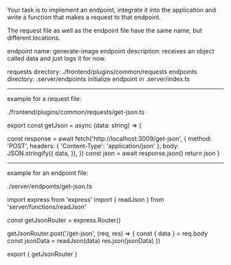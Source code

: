 Your task is to implement an endpoint, integrate it into the 
application and write a function that makes a request to that endpoint.

The request file as well as the endpoint file have the same name, but different locations.

endpoint name: generate-image
endpoint description: receives an object called data and just logs it for now.


requests directory: ./frontend/plugins/common/requests
endpoints directory: .server/endpoints
initialize endpoint in .server/index.ts

---

example for a request file:

./frontend/plugins/common/requests/get-json.ts

export const getJson = async (data: string) => {
  
  const response = await fetch('http://localhost:3009/get-json', {
    method: 'POST',
    headers: { 'Content-Type': 'application/json' },
    body: JSON.stringify({
      data,
    }),
  })
  const json = await response.json()
  return json
}

---

example for an endpoint file:

./server/endpoints/get-json.ts

import express from 'express'
import { readJson } from 'server/functions/readJson'

const getJsonRouter = express.Router()

getJsonRouter.post('/get-json', (req, res) => {
  const { data } = req.body
  const jsonData = readJson(data)
  res.json(jsonData)
})

export { getJsonRouter }



